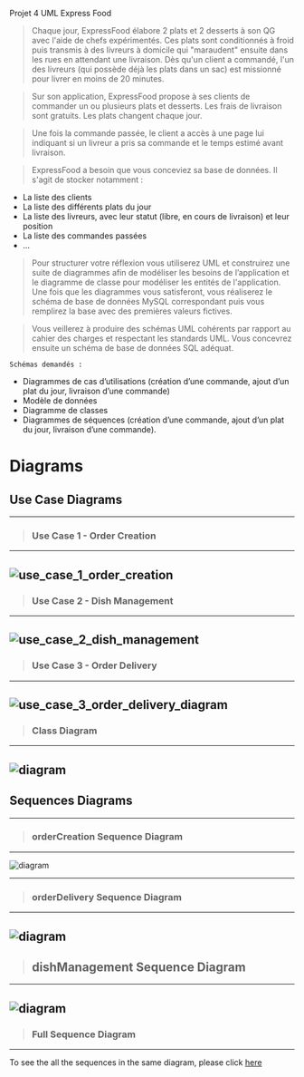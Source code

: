 Projet 4 UML Express Food
> Chaque jour, ExpressFood élabore 2 plats et 2 desserts à son QG avec l'aide de chefs expérimentés. Ces plats sont conditionnés à froid puis transmis à des livreurs à domicile qui "maraudent" ensuite dans les rues en attendant une livraison. Dès qu'un client a commandé, l'un des livreurs (qui possède déjà les plats dans un sac) est missionné pour livrer en moins de 20 minutes.

> Sur son application, ExpressFood propose à ses clients de commander un ou plusieurs plats et desserts. Les frais de livraison sont gratuits. Les plats changent chaque jour.

> Une fois la commande passée, le client a accès à une page lui indiquant si un livreur a pris sa commande et le temps estimé avant livraison.

> ExpressFood a besoin que vous conceviez sa base de données. Il s'agit de stocker notamment :

- La liste des clients
- La liste des différents plats du jour
- La liste des livreurs, avec leur statut (libre, en cours de livraison) et leur position
- La liste des commandes passées
- ...

> Pour structurer votre réflexion vous utiliserez UML et construirez une suite de diagrammes afin de modéliser les besoins de l’application et le diagramme de classe pour modéliser les entités de l'application. Une fois que les diagrammes vous satisferont, vous réaliserez le schéma de base de données MySQL correspondant puis vous remplirez la base avec des premières valeurs fictives.

> Vous veillerez à produire des schémas UML cohérents par rapport au cahier des charges et respectant les standards UML. Vous concevrez ensuite un schéma de base de données SQL adéquat.

`Schémas demandés :`
 -  Diagrammes de cas d’utilisations (création d’une commande, ajout d’un plat du jour, livraison d’une commande)
 - Modèle de données
 - Diagramme de classes
 - Diagrammes de séquences (création d’une commande, ajout d’un plat du jour, livraison d’une commande).


# Diagrams
## Use Case Diagrams
---
> ### Use Case 1 - Order Creation
---
![use_case_1_order_creation](./png/usecases/Use_Case_1_Order_Creation.png)
---
> ### Use Case 2 - Dish Management
---
![use_case_2_dish_management](./png/usecases/Use_Case_2_Dish_Management.png)
---
> ### Use Case 3 - Order Delivery
---
![use_case_3_order_delivery_diagram](./png/usecases/Use_Case_3_Order_Delivery.png)
---
> ### Class Diagram
---
![diagram](./svg/classes.svg)
---
## Sequences Diagrams
---
> ### orderCreation Sequence Diagram
---
![diagram](./svg/sequences/orderCreation.svg)

---
> ### orderDelivery Sequence Diagram
---
![diagram](./svg/sequences/orderDelivery.svg)
---
> ## dishManagement Sequence Diagram
---
![diagram](./svg/sequences/dishManagement.svg)
---
> ### Full Sequence Diagram
---
To see the all the sequences in the same diagram, please click [here]()



